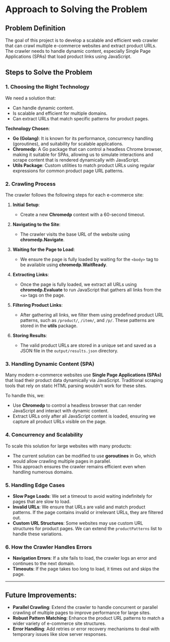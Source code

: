 # Approach to Solving the Problem

## Problem Definition
The goal of this project is to develop a scalable and efficient web crawler that can crawl multiple e-commerce websites and extract product URLs. The crawler needs to handle dynamic content, especially Single Page Applications (SPAs) that load product links using JavaScript.

## Steps to Solve the Problem

### 1. **Choosing the Right Technology**
We need a solution that:
- Can handle dynamic content.
- Is scalable and efficient for multiple domains.
- Can extract URLs that match specific patterns for product pages.

**Technology Chosen**:
- **Go (Golang)**: It is known for its performance, concurrency handling (goroutines), and suitability for scalable applications.
- **Chromedp**: A Go package that can control a headless Chrome browser, making it suitable for SPAs, allowing us to simulate interactions and scrape content that is rendered dynamically with JavaScript.
- **Utils Package**: Custom utilities to match product URLs using regular expressions for common product page URL patterns.

### 2. **Crawling Process**
The crawler follows the following steps for each e-commerce site:
1. **Initial Setup**:
   - Create a new **Chromedp** context with a 60-second timeout.
   
2. **Navigating to the Site**:
   - The crawler visits the base URL of the website using **chromedp.Navigate**.

3. **Waiting for the Page to Load**:
   - We ensure the page is fully loaded by waiting for the `<body>` tag to be available using **chromedp.WaitReady**.
   
4. **Extracting Links**:
   - Once the page is fully loaded, we extract all URLs using **chromedp.Evaluate** to run JavaScript that gathers all links from the `<a>` tags on the page.

5. **Filtering Product Links**:
   - After gathering all links, we filter them using predefined product URL patterns, such as `/product/`, `/item/`, and `/p/`. These patterns are stored in the **utils** package.
   
6. **Storing Results**:
   - The valid product URLs are stored in a unique set and saved as a JSON file in the `output/results.json` directory.

### 3. **Handling Dynamic Content (SPA)**
Many modern e-commerce websites use **Single Page Applications (SPAs)** that load their product data dynamically via JavaScript. Traditional scraping tools that rely on static HTML parsing wouldn't work for these sites.

To handle this, we:
- Use **Chromedp** to control a headless browser that can render JavaScript and interact with dynamic content.
- Extract URLs only after all JavaScript content is loaded, ensuring we capture all product URLs visible on the page.

### 4. **Concurrency and Scalability**
To scale this solution for large websites with many products:
- The current solution can be modified to use **goroutines** in Go, which would allow crawling multiple pages in parallel.
- This approach ensures the crawler remains efficient even when handling numerous domains.

### 5. **Handling Edge Cases**
- **Slow Page Loads**: We set a timeout to avoid waiting indefinitely for pages that are slow to load.
- **Invalid URLs**: We ensure that URLs are valid and match product patterns. If the page contains invalid or irrelevant URLs, they are filtered out.
- **Custom URL Structures**: Some websites may use custom URL structures for product pages. We can extend the `productPatterns` list to handle these variations.

### 6. **How the Crawler Handles Errors**
- **Navigation Errors**: If a site fails to load, the crawler logs an error and continues to the next domain.
- **Timeouts**: If the page takes too long to load, it times out and skips the page.

---

## Future Improvements:
- **Parallel Crawling**: Extend the crawler to handle concurrent or parallel crawling of multiple pages to improve performance for large sites.
- **Robust Pattern Matching**: Enhance the product URL patterns to match a wider variety of e-commerce site structures.
- **Error Handling**: Add retries or error recovery mechanisms to deal with temporary issues like slow server responses.
